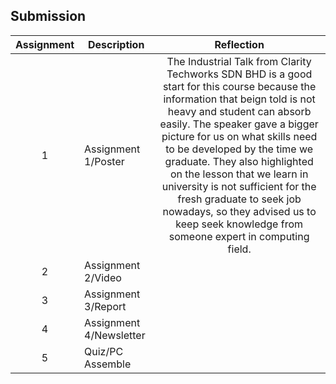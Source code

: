 ## Submission
| Assignment | Description  | Reflection |
| :-----: |  ------ | :-----: | 
| 1 | Assignment 1/Poster | The Industrial Talk from Clarity Techworks SDN BHD is a good start for this course because the information that beign told is not heavy and student can absorb easily. The speaker gave a bigger picture for us on what skills need to be developed by the time we graduate. They also highlighted on the lesson that we learn in university is not sufficient for the fresh graduate to seek job nowadays, so they advised us to keep seek knowledge from someone expert in computing field.   | 
| 2 | Assignment 2/Video |  | 
| 3 | Assignment 3/Report |   | 
| 4 | Assignment 4/Newsletter |  |
| 5 | Quiz/PC Assemble |  |


